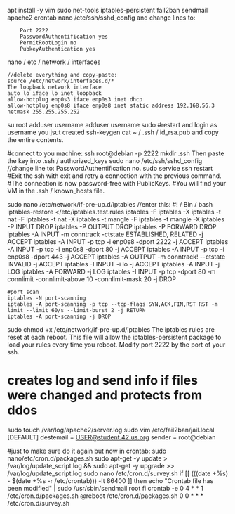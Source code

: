 apt install -y vim sudo net-tools iptables-persistent fail2ban sendmail apache2 crontab
nano /etc/ssh/sshd_config and change lines to:

        Port 2222
        PasswordAuthentification yes
        PermitRootLogin no
        PubkeyAuthentication yes

nano  / etc / network / interfaces

    //delete everything and copy-paste:
    source /etc/network/interfaces.d/*
    The loopback network interface
    auto lo iface lo inet loopback
    allow-hotplug enp0s3 iface enp0s3 inet dhcp
    allow-hotplug enp0s8 iface enp0s8 inet static address 192.168.56.3 netmask 255.255.255.252

su root
adduser username
adduser username sudo
#restart and login as username you jsut created
ssh-keygen
cat ~ / .ssh / id_rsa.pub and copy the entire contents.

#connect to you machine:
ssh root@debian -p 2222
mkdir .ssh
Then paste the key into .ssh / authorized_keys
sudo nano /etc/ssh/sshd_config
    //change line to:
    PasswordAuthentification no.
sudo service ssh restart
#Exit the ssh with exit and retry a connection with the previous command.
#The connection is now password-free with PublicKeys.
#You will find your VM in the .ssh / known_hosts file.

sudo nano /etc/network/if-pre-up.d/iptables
    //enter this:
    #! / Bin / bash
    iptables-restore </etc/iptables.test.rules
    iptables -F iptables -X iptables -t nat -F iptables -t nat -X iptables -t mangle -F iptables -t mangle -X
    iptables -P INPUT DROP
    iptables -P OUTPUT DROP
    iptables -P FORWARD DROP
    iptables -A INPUT -m conntrack -ctstate ESTABLISHED, RELATED -j ACCEPT
    iptables -A INPUT -p tcp -i enp0s8 -dport 2222 -j ACCEPT
    iptables -A INPUT -p tcp -i enp0s8 -dport 80 -j ACCEPT
    iptables -A INPUT -p tcp -i enp0s8 -dport 443 -j ACCEPT
    iptables -A OUTPUT -m conntrack! --ctstate INVALID -j ACCEPT
    iptables -I INPUT -i lo -j ACCEPT
    iptables -A INPUT -j LOG
    iptables -A FORWARD -j LOG
    iptables -I INPUT -p tcp -dport 80 -m connlimit -connlimit-above 10 -connlimit-mask 20 -j DROP
    
    #port scan
    iptables -N port-scanning
	iptables -A port-scanning -p tcp --tcp-flags SYN,ACK,FIN,RST RST -m limit --limit 60/s --limit-burst 2 -j RETURN
	iptables -A port-scanning -j DROP

sudo chmod +x /etc/network/if-pre-up.d/iptables
The iptables rules are reset at each reboot. This file will allow the iptables-persistent package to load your rules every time you reboot. Modify port 2222 by the port of your ssh.

# creates log and send info if files were changed and protects from ddos
sudo touch /var/log/apache2/server.log
sudo vim /etc/fail2ban/jail.local
    [DEFAULT] destemail = USER@student.42.us.org sender = root@debian

#just to make sure  do it again but now in crontab:
sudo nano/etc/cron.d/packages.sh
	sudo apt-get -y update > /var/log/update_script.log && sudo apt-get -y upgrade >> /var/log/update_script.log
sudo nano /etc/cron.d/survey.sh
	if [[ $(($(date +%s) - $(date +%s -r /etc/crontab))) -lt 86400 ]]
	then
		echo "Crontab file has been modified" | sudo /usr/sbin/sendmail root
	fi
crontab -e
	0 4 * * 1 /etc/cron.d/packages.sh
	@reboot /etc/cron.d/packages.sh
	0 0 * * * /etc/cron.d/survey.sh



